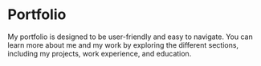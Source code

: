 # Portfolio
My portfolio is designed to be user-friendly and easy to navigate. You can learn more about me and my work by exploring the different sections, including my projects, work experience, and education.
